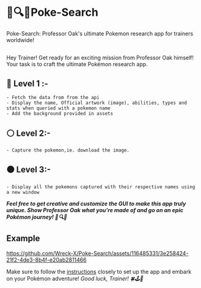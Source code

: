# 🌟🔍🎉Poke-Search

Poke-Search: Professor Oak's ultimate Pokemon research app for trainers worldwide!

## 
Hey Trainer! Get ready for an exciting mission from Professor Oak himself! Your task is to craft the ultimate Pokémon research app.
##  🔴 Level 1 :-
    - Fetch the data from from the api 
    - Display the name, Official artwork (image), abilities, types and stats when queried with a pokemon name 
    - Add the background provided in assets 

##  ⚪️ Level 2:-
    - Capture the pokemon,ie. download the image.

##  ⚫️ Level 3:-
    - Display all the pokemons captured with their respective names using a new window

 ***Feel free to get creative and customize the GUI to make this app truly unique. Show Professor Oak what you're made of and go on an epic Pokémon journey!  🌟🔍🎉***
## Example



https://github.com/Wreck-X/Poke-Search/assets/116485331/3e258424-21f2-4de3-8b4f-e20ab2811466









Make sure to follow the [instructions](https://github.com/Wreck-X/Poke-Search/blob/main/INSTRUCTIONS.md) closely to set up the app and embark on your Pokémon adventure! 
*Good luck, Trainer! 🍀🕹️🌟*




